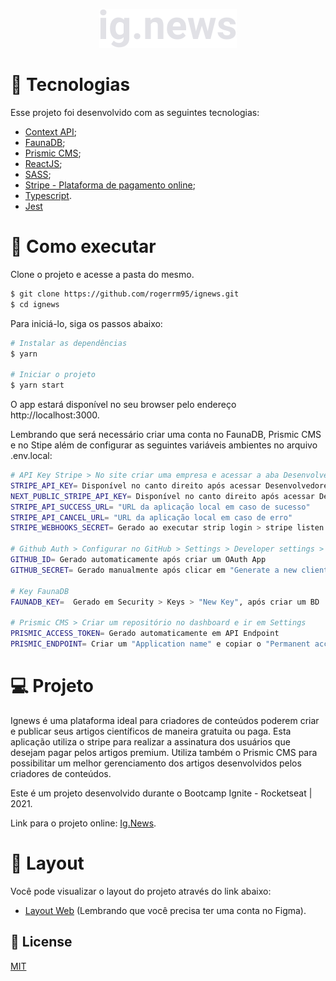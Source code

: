 <p align='center'>
  <img src="./public/images/logo.svg" alt="Logo">
 </p>
 
 
 # 🧪 Tecnologias

Esse projeto foi desenvolvido com as seguintes tecnologias:
- [Context API](https://pt-br.reactjs.org/docs/context.html);
- [FaunaDB](https://fauna.com/);
- [Prismic CMS](https://prismic.io/);
- [ReactJS](https://pt-br.reactjs.org/);
- [SASS](https://sass-lang.com/);
- [Stripe - Plataforma de pagamento online](https://stripe.com/br);
- [Typescript](https://www.typescriptlang.org/).
- [Jest](https://jestjs.io/pt-BR/)

# 🚀 Como executar

Clone o projeto e acesse a pasta do mesmo.

```bash
$ git clone https://github.com/rogerrm95/ignews.git
$ cd ignews
```
Para iniciá-lo, siga os passos abaixo:
```bash
# Instalar as dependências
$ yarn

# Iniciar o projeto
$ yarn start
```
O app estará disponível no seu browser pelo endereço http://localhost:3000.

Lembrando que será necessário criar uma conta no FaunaDB, Prismic CMS e no Stipe além de configurar as seguintes variáveis ambientes no arquivo .env.local:
  ````bash
# API Key Stripe > No site criar uma empresa e acessar a aba Desenvolvedores
STRIPE_API_KEY= Disponível no canto direito após acessar Desenvolvedores
NEXT_PUBLIC_STRIPE_API_KEY= Disponível no canto direito após acessar Desenvolvedores
STRIPE_API_SUCCESS_URL= "URL da aplicação local em caso de sucesso"
STRIPE_API_CANCEL_URL= "URL da aplicação local em caso de erro"
STRIPE_WEBHOOKS_SECRET= Gerado ao executar strip login > stripe listen --forward-to URL/api/weebhooks 

# Github Auth > Configurar no GitHub > Settings > Developer settings > OAuth Apps > New OAuth App
GITHUB_ID= Gerado automaticamente após criar um OAuth App
GITHUB_SECRET= Gerado manualmente após clicar em "Generate a new client secret"

# Key FaunaDB
FAUNADB_KEY=  Gerado em Security > Keys > "New Key", após criar um BD

# Prismic CMS > Criar um repositório no dashboard e ir em Settings
PRISMIC_ACCESS_TOKEN= Gerado automaticamente em API Endpoint
PRISMIC_ENDPOINT= Criar um "Application name" e copiar o "Permanent access tokens"
````

# 💻 Projeto
Ignews é uma plataforma ideal para criadores de conteúdos poderem criar e publicar seus artigos científicos de maneira gratuita ou paga.
Esta aplicação utiliza o stripe para realizar a assinatura dos usuários que desejam pagar pelos artigos premium.
Utiliza também o Prismic CMS para possibilitar um melhor gerenciamento dos artigos desenvolvidos pelos criadores de conteúdos.

Este é um projeto desenvolvido durante o Bootcamp Ignite - Rocketseat | 2021.

Link para o projeto online: [Ig.News](https://ignews-pink.vercel.app/).

# 🔖 Layout
Você pode visualizar o layout do projeto através do link abaixo:
- [Layout Web](https://www.figma.com/file/L5vRj098FuxeRD8nTIFCR7/ig.news-v2.0) (Lembrando que você precisa ter uma conta no Figma).

## 📃 License
[MIT](https://choosealicense.com/licenses/mit/)
 
